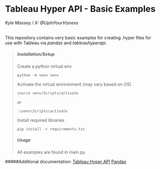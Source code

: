 # Tableau Hyper API - Basic Examples

###### Kyle Massey / X: @UpInYourVizness

This repository contains very basic examples for creating .hyper files for use with Tableau via *pandas* and *tableauhyperapi*.

> ##### Installation/Setup
>Create a python virtual env
>```
>python -m venv venv
>```
>
> Activate the virtual environment (may vary based on OS)
> ```
>source venv/Scripts/activate
>```
> *or*
>
>```
>.\venv\Scripts\activate
>```
>Install required libraries
> ```
>pip install -r requirements.txt
> ```
>##### Usage
> All examples are found in main.py

#####Additional documentation:
[Tableau Hyper API](https://tableau.github.io/hyper-db/docs/)
[Pandas](https://pandas.pydata.org/docs/reference/index.html)
